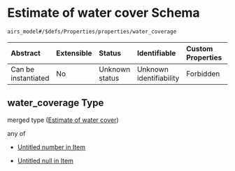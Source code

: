 # Estimate of water cover Schema

```txt
airs_model#/$defs/Properties/properties/water_coverage
```



| Abstract            | Extensible | Status         | Identifiable            | Custom Properties | Additional Properties | Access Restrictions | Defined In                                                      |
| :------------------ | :--------- | :------------- | :---------------------- | :---------------- | :-------------------- | :------------------ | :-------------------------------------------------------------- |
| Can be instantiated | No         | Unknown status | Unknown identifiability | Forbidden         | Allowed               | none                | [model.schema.json\*](model.schema.json "open original schema") |

## water\_coverage Type

merged type ([Estimate of water cover](model-defs-properties-properties-estimate-of-water-cover.md))

any of

* [Untitled number in Item](model-defs-properties-properties-estimate-of-water-cover-anyof-0.md "check type definition")

* [Untitled null in Item](model-defs-properties-properties-estimate-of-water-cover-anyof-1.md "check type definition")
